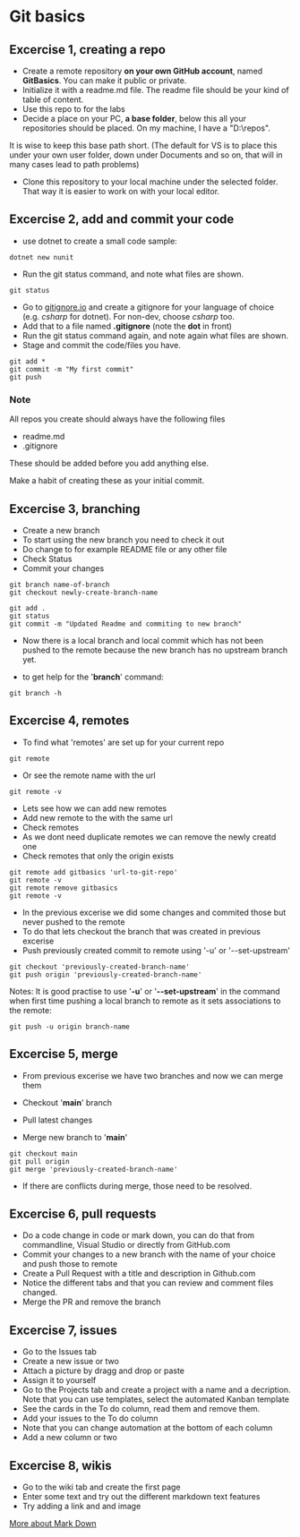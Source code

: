 # Git basics


## Excercise 1, creating a repo

* Create a remote repository **on your own GitHub account**, named **GitBasics**. You can make it public or private.
* Initialize it with a readme.md file. The readme file should be your kind of table of content.
* Use this repo to for the labs
* Decide a place on your PC, **a base  folder**, below this all your repositories should be placed. On my machine, I have a "D:\repos".   

It is wise to keep this base path short.  (The default for VS is to place this under your own user folder, down under Documents and so on, that will in many cases lead to path problems)

* Clone this repository to your local machine under the selected folder.  That way it is easier to work on with your local editor.  


## Excercise 2, add and commit your code

* use dotnet to create a small code sample:

```
dotnet new nunit
```

* Run the git status command, and note what files are shown.

```
git status
```

* Go to [gitignore.io](https://gitignore.io) and create a gitignore for your language of choice  (e.g. *csharp* for dotnet). For non-dev, choose *csharp* too. 
* Add that to a file named **.gitignore**  (note the **dot** in front)
* Run the git status command again, and note again what files are shown.
* Stage and commit the code/files you have. 
```
git add *
git commit -m "My first commit"
git push
```

### Note

All repos you create should always have the following files

*  readme.md
*  .gitignore

These should be added before you add anything else.

Make a habit of creating these as your initial commit.

## Excercise 3, branching

* Create a new branch
* To start using the new branch you need to check it out
* Do change to for example README file or any other file
* Check Status
* Commit your changes

```
git branch name-of-branch
git checkout newly-create-branch-name

git add .
git status
git commit -m "Updated Readme and commiting to new branch"
```

* Now there is a local branch and local commit which has not been pushed to the remote because the new branch has no upstream branch yet.


* to get help for the '__branch__' command:
```
git branch -h
```

## Excercise 4, remotes

* To find what 'remotes' are set up for your current repo
```
git remote
```

* Or see the remote name with the url 
```
git remote -v
```

* Lets see how we can add new remotes
* Add new remote to the with the same url
* Check remotes 
* As we dont need duplicate remotes we can remove the newly creatd one
* Check remotes that only the origin exists

```
git remote add gitbasics 'url-to-git-repo'
git remote -v
git remote remove gitbasics
git remote -v
```

* In the previous excerise we did some changes and commited those but never pushed to the remote
* To do that lets checkout the branch that was created in previous excerise
* Push previously created commit to remote using '-u' or '--set-upstream'

```
git checkout 'previously-created-branch-name'
git push origin 'previously-created-branch-name'
```

Notes:
It is good practise to use '__-u__' or '__--set-upstream__' in the command when first time pushing a local branch to remote as it sets associations to the remote:
```
git push -u origin branch-name
```

## Excercise 5, merge

* From previous excerise we have two branches and now we can merge them

* Checkout '__main__' branch
* Pull latest changes
* Merge new branch to '__main__'

```
git checkout main
git pull origin
git merge 'previously-created-branch-name'
```

* If there are conflicts during merge, those need to be resolved.

## Excercise 6, pull requests
* Do a code change in code or mark down, you can do that from commandline, Visual Studio or directly from GitHub.com
* Commit your changes to a new branch with the name of your choice and push those to remote
* Create a Pull Request with a title and description in Github.com
* Notice the different tabs and that you can review and comment files changed.
* Merge the PR and remove the branch

## Excercise 7, issues
* Go to the Issues tab
* Create a new issue or two
* Attach a picture by dragg and drop or paste
* Assign it to yourself
* Go to the Projects tab and create a project with a name and a decription. Note that you can use templates, select the automated Kanban template
* See the cards in the To do column, read them and remove them.
* Add your issues to the To do column
* Note that you can change automation at the bottom of each column
* Add a new column or two

## Excercise 8, wikis
* Go to the wiki tab and create the first page
* Enter some text and try out the different markdown text features
* Try adding a link and and image

[More about Mark Down](https://guides.github.com/features/mastering-markdown/)



